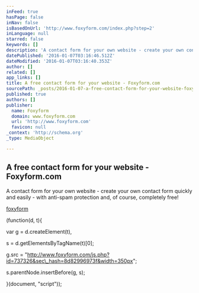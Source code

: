 ```yaml
---
inFeed: true
hasPage: false
inNav: false
isBasedOnUrl: 'http://www.foxyform.com/index.php?step=2'
inLanguage: null
starred: false
keywords: []
description: 'A contact form for your own website - create your own contact form quickly and easily - with anti-spam protection and, of course, completely free!'
datePublished: '2016-01-07T03:16:46.512Z'
dateModified: '2016-01-07T03:16:40.353Z'
author: []
related: []
app_links: []
title: A free contact form for your website - Foxyform.com
sourcePath: _posts/2016-01-07-a-free-contact-form-for-your-website-foxyformcom.md
published: true
authors: []
publisher:
  name: Foxyform
  domain: www.foxyform.com
  url: 'http://www.foxyform.com'
  favicon: null
_context: 'http://schema.org'
_type: MediaObject

---
```

<article style=""><h1>A free contact form for your website - Foxyform.com</h1><p>A contact form for your own website - create your own contact form quickly and easily - with anti-spam protection and, of course, completely free!</p></article>

[foxyform][0]

(function(d, t){

var g = d.createElement(t),

s = d.getElementsByTagName(t)\[0\];

g.src = "http://www.foxyform.com/js.php?id=737326&sec\_hash=8d82996973f&width=350px";

s.parentNode.insertBefore(g, s);

}(document, "script"));



[0]: http://www.foxyform.com/